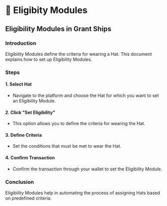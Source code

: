 # 🤝 Eligibity Modules

## Eligibility Modules in Grant Ships

### Introduction

Eligibility Modules define the criteria for wearing a Hat. This document explains how to set up Eligibility Modules.

### Steps

#### 1. Select Hat

* Navigate to the platform and choose the Hat for which you want to set an Eligibility Module.

#### 2. Click "Set Eligibility"

* This option allows you to define the criteria for wearing the Hat.

#### 3. Define Criteria

* Set the conditions that must be met to wear the Hat.

#### 4. Confirm Transaction

* Confirm the transaction through your wallet to set the Eligibility Module.

### Conclusion

Eligibility Modules help in automating the process of assigning Hats based on predefined criteria.
